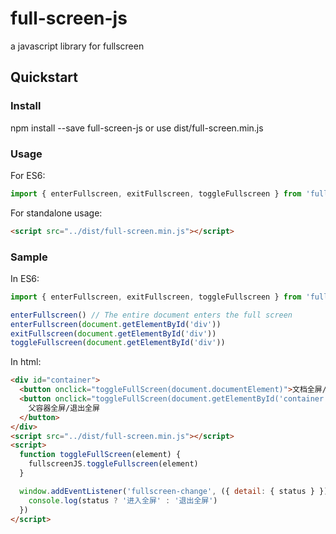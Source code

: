 # full-screen-js

a javascript library for fullscreen

## Quickstart

### Install

npm install --save full-screen-js or use dist/full-screen.min.js

### Usage

For ES6:

```javascript
import { enterFullscreen, exitFullscreen, toggleFullscreen } from 'full-screen-js'
```

For standalone usage:

```html
<script src="../dist/full-screen.min.js"></script>
```

### Sample

In ES6:
```javascript
import { enterFullscreen, exitFullscreen, toggleFullscreen } from 'full-screen-js'

enterFullscreen() // The entire document enters the full screen
enterFullscreen(document.getElementById('div'))
exitFullscreen(document.getElementById('div'))
toggleFullscreen(document.getElementById('div'))
```

In html:

```html
<div id="container">
  <button onclick="toggleFullScreen(document.documentElement)">文档全屏/退出全屏</button>
  <button onclick="toggleFullScreen(document.getElementById('container'))" style="margin-top: 20px">
    父容器全屏/退出全屏
  </button>
</div>
<script src="../dist/full-screen.min.js"></script>
<script>
  function toggleFullScreen(element) {
    fullscreenJS.toggleFullscreen(element)
  }

  window.addEventListener('fullscreen-change', ({ detail: { status } }) => {
    console.log(status ? '进入全屏' : '退出全屏')
  })
</script>
```